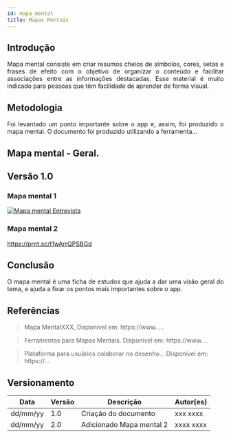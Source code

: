 ```yaml
---
id: mapa_mental
title: Mapas Mentais
---
```

 
## Introdução
 
<p align = "justify">
Mapa mental consiste em criar resumos cheios de símbolos, cores, setas e frases de efeito com o objetivo de organizar o conteúdo e facilitar associações entre as informações destacadas. Esse material é muito indicado para pessoas que têm facilidade de aprender de forma visual.
</p>
 
## Metodologia
 
<p align = "justify">
Foi levantado um ponto importante sobre o app e, assim, foi produzido o mapa mental. O documento foi produzido utilizando a ferramenta...
</p>
 
## Mapa mental - Geral.
 
## Versão 1.0
 
### Mapa mental 1
 
[![Mapa mental Entrevista](../assets/Mapas_mentais/....png)](../assets/Mapas_mentais/...png)
 
 
### Mapa mental 2
 
https://prnt.sc/t1wArrQPSBGd
 
## Conclusão
 
<p align = "justify">
O mapa mental é uma ficha de estudos que ajuda a dar uma visão geral do tema, e ajuda a fixar os pontos mais importantes sobre o app.
</p>
 
## Referências
> Mapa MentalXXX,  Disponível em: https://www.....
 
> Ferramentas para Mapas Mentais. Disponível em: https://www....
 
> Plataforma para usuários colaborar no desenho... Disponível em: https://...
 
## Versionamento
| Data | Versão | Descrição | Autor(es) |
| -- | -- | -- | -- |
| dd/mm/yy | 1.0 | Criação do documento | xxx xxxx |
| dd/mm/yy | 2.0 | Adicionado Mapa mental 2 | xxxx xxxx |
